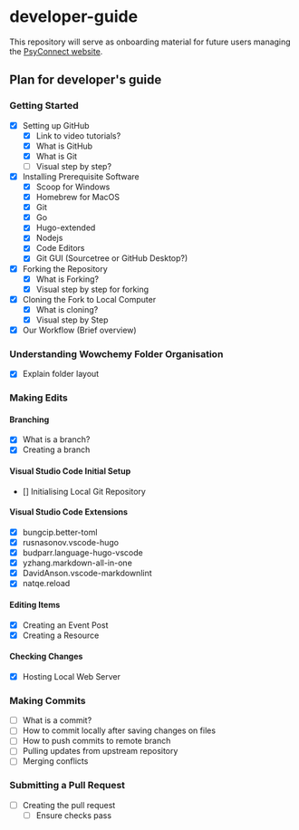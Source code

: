 # developer-guide

This repository will serve as onboarding material for future users managing the [PsyConnect website](https://github.com/PsyConnect/PsyConnect.github.io).

## Plan for developer's guide

### Getting Started

- [x] Setting up GitHub
  - [x] Link to video tutorials?
  - [x] What is GitHub
  - [x] What is Git
  - [ ] Visual step by step?
- [x] Installing Prerequisite Software
  - [x] Scoop for Windows
  - [x] Homebrew for MacOS
  - [x] Git
  - [x] Go
  - [x] Hugo-extended
  - [x] Nodejs
  - [x] Code Editors
  - [x] Git GUI (Sourcetree or GitHub Desktop?)
- [x] Forking the Repository
  - [x] What is Forking?
  - [x] Visual step by step for forking
- [x] Cloning the Fork to Local Computer
  - [x] What is cloning?
  - [x] Visual step by Step
- [x] Our Workflow (Brief overview)

### Understanding Wowchemy Folder Organisation

- [x] Explain folder layout

### Making Edits

#### Branching

- [x] What is a branch?
- [x] Creating a branch

#### Visual Studio Code Initial Setup

- [] Initialising Local Git Repository

#### Visual Studio Code Extensions

- [x] bungcip.better-toml
- [x] rusnasonov.vscode-hugo
- [x] budparr.language-hugo-vscode
- [x] yzhang.markdown-all-in-one
- [x] DavidAnson.vscode-markdownlint
- [x] natqe.reload

#### Editing Items

- [x] Creating an Event Post
- [x] Creating a Resource

#### Checking Changes

- [x] Hosting Local Web Server

### Making Commits

- [ ] What is a commit?
- [ ] How to commit locally after saving changes on files
- [ ] How to push commits to remote branch
- [ ] Pulling updates from upstream repository
- [ ] Merging conflicts

### Submitting a Pull Request

- [ ] Creating the pull request
  - [ ] Ensure checks pass
